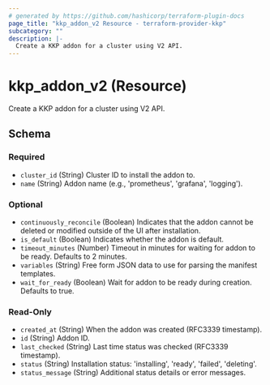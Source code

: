 ```yaml
---
# generated by https://github.com/hashicorp/terraform-plugin-docs
page_title: "kkp_addon_v2 Resource - terraform-provider-kkp"
subcategory: ""
description: |-
  Create a KKP addon for a cluster using V2 API.
---
```


# kkp_addon_v2 (Resource)

Create a KKP addon for a cluster using V2 API.



<!-- schema generated by tfplugindocs -->
## Schema

### Required

- `cluster_id` (String) Cluster ID to install the addon to.
- `name` (String) Addon name (e.g., 'prometheus', 'grafana', 'logging').

### Optional

- `continuously_reconcile` (Boolean) Indicates that the addon cannot be deleted or modified outside of the UI after installation.
- `is_default` (Boolean) Indicates whether the addon is default.
- `timeout_minutes` (Number) Timeout in minutes for waiting for addon to be ready. Defaults to 2 minutes.
- `variables` (String) Free form JSON data to use for parsing the manifest templates.
- `wait_for_ready` (Boolean) Wait for addon to be ready during creation. Defaults to true.

### Read-Only

- `created_at` (String) When the addon was created (RFC3339 timestamp).
- `id` (String) Addon ID.
- `last_checked` (String) Last time status was checked (RFC3339 timestamp).
- `status` (String) Installation status: 'installing', 'ready', 'failed', 'deleting'.
- `status_message` (String) Additional status details or error messages.
